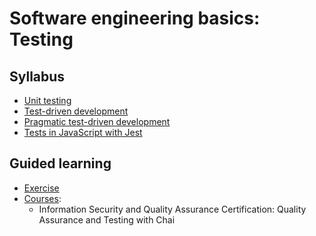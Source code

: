 # Software engineering basics: Testing

## Syllabus

* [Unit testing](https://blog.testlodge.com/what-is-unit-testing/)
* [Test-driven development](https://www.guru99.com/test-driven-development.html)
* [Pragmatic test-driven development](https://www.slideshare.net/yodamann/pragmatic-not-dogmatic-tdd-agile2012/)
* [Tests in JavaScript with Jest](https://levelup.gitconnected.com/introduction-to-testing-with-jest-dea351005af0)

## Guided learning

* [Exercise](https://github.com/mwhelan/Katas/tree/master/Katas.BankTransfer)
* [Courses](https://www.freecodecamp.org/): 
  * Information Security and Quality Assurance Certification: Quality Assurance and Testing with Chai 
